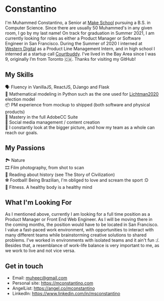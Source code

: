 # Constantino
I'm Muhammed Constantino, a Senior at [Make School](https://github.com/MakeSchool) pursuing a B.S. in Computer Science. Since there are usually 50 Muhammed's in any given room, I go by my last name! On track for graduation in Summer 2021, I am currently looking for roles as either a Product Manager or Software Engineer in San Francisco. During the Summer of 2020 I interned at [Western Digital](https://www.wdc.com) as a Product Line Management Intern, and in high school I interned at a startup call [Courtbuddy](https://www.courtbuddy.com). I've lived in the Bay Area since I was 9, originally I’m from Toronto 🇨🇦️. Thanks for visiting my GitHub!

## My Skills
🗣️ Fluency in VanillaJS, ReactJS, DJango and Flask<br>
🐍️ Mathematical modeling in Python such as the one used for [Lichtman2020](https://lichtman2020.com) election model<br>
📦️ PM experience from mockup to shipped (both software and physical products)<br>
🎨️ Mastery in the full AdobeCC Suite<br>
📱️ Social media management / content creation<br>
🚀 I constantly look at the bigger picture, and how my team as a whole can reach our goals.

## My Passions
🏞️ Nature<br>
🎞️ Film photography, from shot to scan<br>
📖️ Reading about history (see The Story of Civilization)<br>
⚽️ Football! Being Brazilian, I'm obliged to love and scream the sport :D<br>
💪️ Fitness. A healthy body is a healthy mind

## What I'm Looking For
As I mentioned above, currently I am looking for a full time position as a Product Manager or Front End Web Engineer. As I will be moving there in the coming months, the position would have to be located in San Francisco. I value a fast-paced work environment, with opportunities to interact with many different teams while brainstorming creative solutions to shared problems. I've worked in environments with isolated teams and it ain't fun :/. Besides that, a resemblance of work-life balance is very important to me, as we work to live and not vice versa.

## Get in touch
- Email: muheec@gmail.com
- Personal site: https://mconstantino.com
- AngelList: https://angel.co/mconstantino
- LinkedIn: https://www.linkedin.com/in/msconstantino
